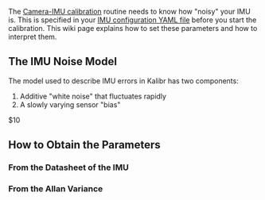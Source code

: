 The [Camera-IMU calibration](Camera-IMU-calibration) routine needs to know how "noisy" your IMU is. This is specified in your [IMU configuration YAML file](yaml-formats) before you start the calibration. This wiki page explains how to set these parameters and how to interpret them.

## The IMU Noise Model

The model used to describe IMU errors in Kalibr has two components:

1. Additive "white noise" that fluctuates rapidly
2. A slowly varying sensor "bias"

$10

## How to Obtain the Parameters

### From the Datasheet of the IMU
### From the Allan Variance